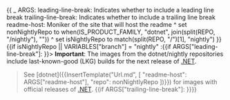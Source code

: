 {{
    _ ARGS:
      leading-line-break: Indicates whether to include a leading line break
      trailing-line-break: Indicates whether to include a trailing line break
      readme-host: Moniker of the site that will host the readme ^
    set nonNightlyRepo to when(IS_PRODUCT_FAMILY, "dotnet", join(split(REPO, "/nightly"), "")) ^
    set isNightlyRepo to match(split(REPO, "/")[1], "nightly")
}}{{if isNightlyRepo || VARIABLES["branch"] = "nightly"
:{{if ARGS["leading-line-break"]:
}}> **Important**: The images from the dotnet/nightly repositories include last-known-good (LKG) builds for the next release of [.NET](https://github.com/dotnet/core).
>
> See [dotnet]({{InsertTemplate("Url.md", [ "readme-host": ARGS["readme-host"], "repo": nonNightlyRepo ])}}) for images with official releases of [.NET](https://github.com/dotnet/core).
{{if ARGS["trailing-line-break"]:
}}}}
